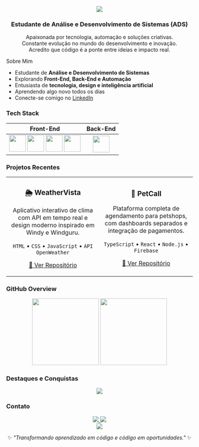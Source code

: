 <!-- ========================= -->
<!--      LARYSSA MENJON       -->
<!-- ========================= -->

<div align="center">

<img src="https://capsule-render.vercel.app/api?type=waving&color=0:ff5f6d,100:ffc371&height=180&section=header&text=Laryssa%20Aguiar%20Menjon&fontSize=38&fontColor=ffffff&animation=twinkling"/>

<h3>Estudante de Análise e Desenvolvimento de Sistemas (ADS)</h3>
<p>Apaixonada por tecnologia, automação e soluções criativas.<br>
Constante evolução no mundo do desenvolvimento e inovação.<br>
 Acredito que código é a ponte entre ideias e impacto real.</p>

</div>

Sobre Mim
-  Estudante de **Análise e Desenvolvimento de Sistemas**
-  Explorando **Front-End, Back-End e Automação**
-  Entusiasta de **tecnologia, design e inteligência artificial**
-  Aprendendo algo novo todos os dias
-  Conecte-se comigo no [LinkedIn](https://www.linkedin.com/in/laryssa-aguiar-menjon-33b590b5/)

###  Tech Stack
<div align="center">
  
| Front-End | Back-End |
|:----------:|:---------:|
| <img src="https://cdn.jsdelivr.net/gh/devicons/devicon/icons/html5/html5-original.svg" width="45" height="45"/> <img src="https://cdn.jsdelivr.net/gh/devicons/devicon/icons/css3/css3-original.svg" width="45" height="45"/> <img src="https://cdn.jsdelivr.net/gh/devicons/devicon/icons/javascript/javascript-original.svg" width="45" height="45"/> <img src="https://cdn.jsdelivr.net/gh/devicons/devicon/icons/typescript/typescript-original.svg" width="45" height="45"/> | <img src="https://cdn.jsdelivr.net/gh/devicons/devicon/icons/python/python-original.svg" width="45" height="45"/> |

</div>

###  Projetos Recentes

<div align="center">

<table>
<tr>
<td width="33%">
<h3 align="center">🌦️ WeatherVista</h3>
<p align="center">
Aplicativo interativo de clima com API em tempo real e design moderno inspirado em Windy e Windguru.
</p>
<p align="center">
<code>HTML</code> • <code>CSS</code> • <code>JavaScript</code> • <code>API OpenWeather</code>
</p>
<p align="center">
  <a href="https://github.com/larymenjon/WeatherVista" target="_blank">
    🔗 Ver Repositório
  </a>
</p>
</td>

<td width="33%">
<h3 align="center">🐾 PetCall</h3>
<p align="center">
Plataforma completa de agendamento para petshops, com dashboards separados e integração de pagamentos.
</p>
<p align="center">
<code>TypeScript</code> • <code>React</code> • <code>Node.js</code> • <code>Firebase</code>
</p>
<p align="center">
  <a href="https://github.com/larymenjon/PetCall" target="_blank">
    🔗 Ver Repositório
  </a>
</p>
</td>
</p>
  </a>
</p>
</td>
</tr>
</table>

</div>


###  GitHub Overview
<div align="center">
  <img height="180em" src="https://github-readme-stats.vercel.app/api?username=larymenjon&show_icons=true&theme=omni&include_all_commits=true&count_private=true&hide_border=true" />
  <img height="180em" src="https://github-readme-stats.vercel.app/api/top-langs/?username=larymenjon&layout=compact&theme=omni&hide_border=true" />
</div>


###  Destaques e Conquistas
<div align="center">
  <img src="https://github-profile-trophy.vercel.app/?username=larymenjon&theme=discord&no-frame=true&column=6&margin-w=15&margin-h=15" />
</div>


###  Contato
<div align="center">
  <a href="https://www.linkedin.com/in/laryssa-aguiar-menjon-33b590b5/" target="_blank">
    <img src="https://img.shields.io/badge/LinkedIn-%230077B5.svg?style=for-the-badge&logo=linkedin&logoColor=white" />
  </a>
  <a href="mailto:laryssa.menjon@gmail.com">
    <img src="https://img.shields.io/badge/Email-D14836?style=for-the-badge&logo=gmail&logoColor=white" />
  </a>
</div>


<div align="center">
<img src="https://capsule-render.vercel.app/api?type=waving&color=0:ffc371,100:ff5f6d&height=120&section=footer"/>
  
✨ *"Transformando aprendizado em código e código em oportunidades."* ✨  
</div>





